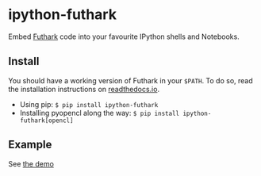 # ipython-futhark

Embed [Futhark](http://futhark-lang.org) code into your favourite IPython
shells and Notebooks.

## Install

You should have a working version of Futhark in your `$PATH`. To do so, read
the installation instructions on
[readthedocs.io](https://futhark.readthedocs.io/en/latest/installation.html).

* Using pip: `$ pip install ipython-futhark`
* Installing pyopencl along the way: `$ pip install ipython-futhark[opencl]`

## Example

See [the demo](Demo.ipynb)
